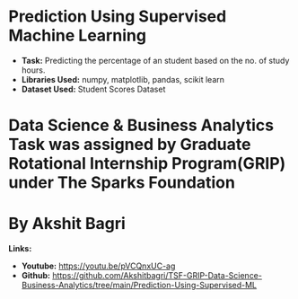 # Prediction Using Supervised Machine Learning
* **Task:** Predicting the percentage of an student based on the no. of study hours.
* **Libraries Used:** numpy, matplotlib, pandas, scikit learn
* **Dataset Used:** Student Scores Dataset
# Data Science & Business Analytics Task was assigned by Graduate Rotational Internship Program(GRIP) under The Sparks Foundation 
# By Akshit Bagri

**Links:**

* **Youtube:** https://youtu.be/pVCQnxUC-ag
* **Github:** https://github.com/Akshitbagri/TSF-GRIP-Data-Science-Business-Analytics/tree/main/Prediction-Using-Supervised-ML
